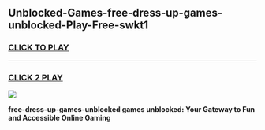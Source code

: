 
## Unblocked-Games-free-dress-up-games-unblocked-Play-Free-swkt1
<h3>
<a href="https://premium76.site?title=free-dress-up-games-unblocked&ref=15A">CLICK TO PLAY</a></h3>
<hr>

<h3>
<a href="https://premium76.site?title=free-dress-up-games-unblocked&ref=15A">CLICK 2 PLAY</a>
  
</h3>

<a href="https://premium76.site?title=free-dress-up-games-unblocked&ref=15A"><img src="https://clearcache.store/games.png"></a>


**free-dress-up-games-unblocked games unblocked: Your Gateway to Fun and Accessible Online Gaming**
